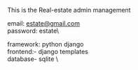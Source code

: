 This is the Real-estate admin management

email: estate@gmail.com \
password: estate\


framework: python django\
frontend:- django templates\
database- sqlite \



